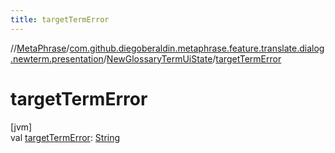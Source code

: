 ```yaml
---
title: targetTermError
---
```

//[MetaPhrase](../../../index.html)/[com.github.diegoberaldin.metaphrase.feature.translate.dialog.newterm.presentation](../index.html)/[NewGlossaryTermUiState](index.html)/[targetTermError](target-term-error.html)



# targetTermError



[jvm]\
val [targetTermError](target-term-error.html): [String](https://kotlinlang.org/api/latest/jvm/stdlib/kotlin/-string/index.html)




